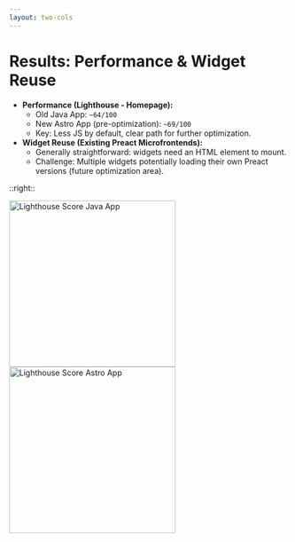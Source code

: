```yaml
---
layout: two-cols
---
```


# Results: Performance & Widget Reuse

<ul>
  <li v-click="1"><strong>Performance (Lighthouse - Homepage):</strong>
    <ul>
      <li>Old Java App: <code>~64/100</code></li>
      <li>New Astro App (pre-optimization): <code>~69/100</code></li>
      <li>Key: Less JS by default, clear path for further optimization.</li>
    </ul>
  </li>
  <li v-click="2"><strong>Widget Reuse (Existing Preact Microfrontends):</strong>
    <ul>
      <li>Generally straightforward: widgets need an HTML element to mount.</li>
      <li>Challenge: Multiple widgets potentially loading their own Preact versions (future optimization area).</li>
    </ul>
  </li>
</ul>

::right::

<div class="grid grid-cols-1 gap-4 h-[500px] w-full place-items-center">
  <img v-click="1" src="/2025-04-23/ka-java-performance.png" class="rounded-lg shadow-lg" alt="Lighthouse Score Java App" width="300px"/>
  <img v-click="1" src="/2025-04-23/ka-astro-performance.png" class="rounded-lg shadow-lg" width="300px" alt="Lighthouse Score Astro App"/>
</div>

<!--
- So, what about user-facing performance?
- We saw a modest but immediate improvement in our Lighthouse scores, going from about 64 to 69 on the homepage. This is before we even started doing any specific performance optimization work in Astro.
- The key win here isn't just the score, but the fact that we have a much better foundation. By shipping less JavaScript by default, we have a clear path to further improve our Core Web Vitals.
- Reusing our existing Preact widgets was also mostly straightforward, which was a big win for migration speed.
-->
